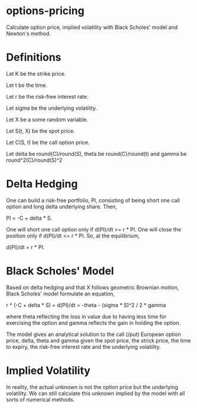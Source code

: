 # options-pricing

Calculate option price, implied volatility with Black Scholes' model and Newton's method.

Definitions
=====
Let K be the strike price.

Let t be the time.

Let r be the risk-free interest rate.

Let sigma be the underlying volatility.

Let X be a some random variable.

Let S(t, X) be the spot price.

Let C(S, t) be the call option price.

Let delta be round(C)/round(S), theta be round(C)/round(t) and gamma be round^2(C)/round(S)^2

Delta Hedging
=====

One can build a risk-free portfolio, PI, consisting of being short one call option and long delta underlying share.
Then,

PI = -C + delta * S.

One will short one call option only if d(PI)/dt >= r * PI.
One will close the position only if d(PI)/dt <= r * PI.
So, at the equilibrium,

d(PI)/dt = r * PI.

Black Scholes' Model
=====

Based on delta hedging and that X follows geometric Brownian motion,
Black Scholes' model formulate an equation,

r * (-C + delta * S) = d(PI)/dt = -theta - (sigma * S)^2 / 2 * gamma

where theta reflecting the loss in value due to having less time for exercising the option and gamma reflects the gain in holding the option.

The model gives an analytical solution to the call (/put) European option price, delta, theta and gamma given the spot price, the strick price, the time to expiry, the risk-free interest rate and the underlying volatility.

Implied Volatility
=====
In reality, the actual unknown is not the option price but the underlying volatility. We can still calculate this unknown implied by the model with all sorts of numerical methods.
